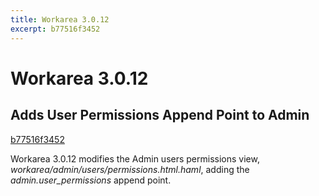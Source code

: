 ```yaml
---
title: Workarea 3.0.12
excerpt: b77516f3452
---
```


# Workarea 3.0.12

## Adds User Permissions Append Point to Admin

[b77516f3452](https://stash.tools.weblinc.com/projects/WL/repos/workarea/commits/b77516f3452e4325d3c8b79ec9fe293da5112451)

Workarea 3.0.12 modifies the Admin users permissions view, _workarea/admin/users/permissions.html.haml_, adding the _admin.user\_permissions_ append point.


